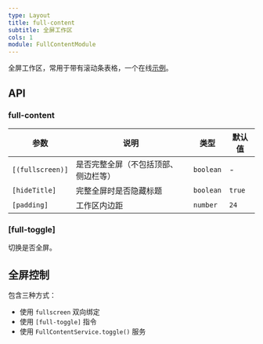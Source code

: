 ```yaml
---
type: Layout
title: full-content
subtitle: 全屏工作区
cols: 1
module: FullContentModule
---
```


全屏工作区，常用于带有滚动条表格，一个在线[示例](https://ng-alain.surge.sh/#/delon/simple-table)。

## API

### full-content

| 参数 | 说明 | 类型 | 默认值 |
|----|----|----|-----|
| `[(fullscreen)]` | 是否完整全屏（不包括顶部、侧边栏等） | `boolean` | - |
| `[hideTitle]` | 完整全屏时是否隐藏标题 | `boolean` | `true` |
| `[padding]` | 工作区内边距 | `number` | `24` |

### [full-toggle]

切换是否全屏。

## 全屏控制

包含三种方式：

- 使用 `fullscreen` 双向绑定
- 使用 `[full-toggle]` 指令
- 使用 `FullContentService.toggle()` 服务
